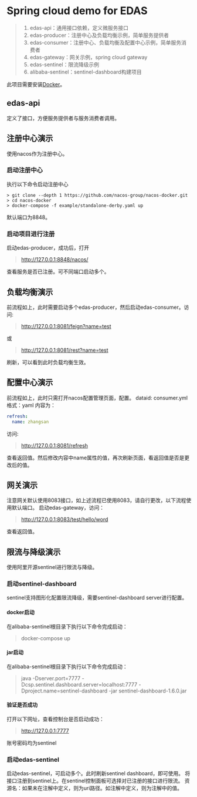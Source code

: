 # Spring cloud demo for EDAS
>1.  edas-api：通用接口依赖，定义微服务接口
>2.  edas-producer：注册中心及负载均衡示例，简单服务提供者
>3.  edas-consumer：注册中心、负载均衡及配置中心示例，简单服务消费者
>4.  edas-gateway：网关示例，spring cloud gateway
>5.  edas-sentinel：限流降级示例
>6.  alibaba-sentinel：sentinel-dashboard构建项目

此项目需要安装[Docker](https://www.docker.com/products/docker-desktop)。

## edas-api
定义了接口，方便服务提供者与服务消费者调用。

## 注册中心演示
使用nacos作为注册中心。

### 启动注册中心
执行以下命令启动注册中心

```text
> git clone --depth 1 https://github.com/nacos-group/nacos-docker.git
> cd nacos-docker
> docker-compose -f example/standalone-derby.yaml up
```

默认端口为8848。

### 启动项目进行注册
启动edas-producer，成功后，打开
> http://127.0.0.1:8848/nacos/ 

查看服务是否已注册。可不同端口启动多个。

## 负载均衡演示
前流程如上，此时需要启动多个edas-producer，然后启动edas-consumer。访问:
> http://127.0.0.1:8081/feign?name=test

或
> http://127.0.0.1:8081/rest?name=test

刷新，可以看到此时负载均衡生效。

## 配置中心演示
前流程如上，此时只需打开nacos配置管理页面，配置。
dataid: consumer.yml
格式：yaml
内容为：
```yaml
refresh:
  name: zhangsan
```
访问:
> http://127.0.0.1:8081/refresh

查看返回值。然后修改内容中name属性的值，再次刷新页面，看返回值是否是更改后的值。

## 网关演示
注意网关默认使用8083接口，如上述流程已使用8083，请自行更改，以下流程使用默认端口。
启动edas-gateway，访问：
> http://127.0.0.1:8083/test/hello/word

查看返回值。

## 限流与降级演示
使用阿里开源sentinel进行限流与降级。

### 启动sentinel-dashboard
sentinel支持图形化配置限流降级，需要sentinel-dashboard server进行配置。

#### docker启动
在alibaba-sentinel根目录下执行以下命令完成启动：
> docker-compose up
 
#### jar启动
在alibaba-sentinel根目录下执行以下命令完成启动：
> java -Dserver.port=7777 -Dcsp.sentinel.dashboard.server=localhost:7777 -Dproject.name=sentinel-dashboard -jar sentinel-dashboard-1.6.0.jar

#### 验证是否成功
打开以下网址，查看控制台是否启动成功：
> http://127.0.0.1:7777

账号密码均为sentinel

### 启动edas-sentinel
启动edas-sentinel，可启动多个。此时刷新sentinel dashboard，即可使用。
将接口注册到sentinel上。在sentinel控制面板可选择对已注册的接口进行限流。
资源名：如果未在注解中定义，则为uri路径。如注解中定义，则为注解中的值。
